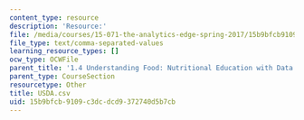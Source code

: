 ```yaml
---
content_type: resource
description: 'Resource:'
file: /media/courses/15-071-the-analytics-edge-spring-2017/15b9bfcb9109c3dcdcd9372740d5b7cb_USDA.csv
file_type: text/comma-separated-values
learning_resource_types: []
ocw_type: OCWFile
parent_title: '1.4 Understanding Food: Nutritional Education with Data  (Recitation)'
parent_type: CourseSection
resourcetype: Other
title: USDA.csv
uid: 15b9bfcb-9109-c3dc-dcd9-372740d5b7cb
---
```

